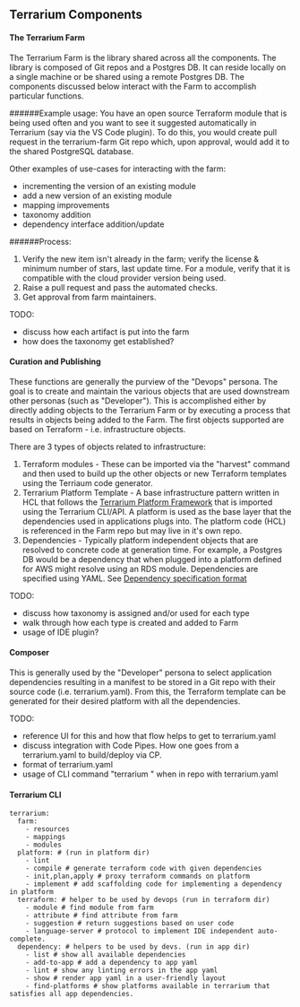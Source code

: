 ## Terrarium Components

#### The Terrarium Farm
The Terrarium Farm is the library shared across all the components. The library is composed of Git repos and a Postgres DB. It can reside locally on a single machine or be shared using a remote Postgres DB. The components discussed below interact with the Farm to accomplish particular functions.

######Example usage:
You have an open source Terraform module that is being used often and you want to see it suggested automatically in Terrarium (say via the VS Code plugin). To do this, you would create pull request in the terrarium-farm Git repo which, upon approval, would add it to the shared PostgreSQL database.

Other examples of use-cases for interacting with the farm:
- incrementing the version of an existing module
- add a new version of an existing module
- mapping improvements
- taxonomy addition
- dependency interface addition/update

######Process:
1. Verify the new item isn't already in the farm; verify the license & minimum number of stars, last update time. For a module, verify that it is compatible with the cloud provider version being used.
2. Raise a pull request and pass the automated checks.
3. Get approval from farm maintainers.

TODO:
- discuss how each artifact is put into the farm
- how does the taxonomy get established?


#### Curation and Publishing

These functions are generally the purview of the "Devops" persona. The goal is to create and maintain the various objects that are used downstream other personas (such as "Developer"). This is accomplished either by directly adding objects to the Terrarium Farm or by executing a process that results in objects being added to the Farm. The first objects supported are based on Terraform - i.e. infrastructure objects.

There are 3 types of objects related to infrastructure:
1. Terraform modules - These can be imported via the "harvest" command and then used to build up the other objects or new Terraform templates using the Terriaum code generator.
2. Terrarium Platform Template - A base infrastructure pattern written in HCL that follows the [Terrarium Platform Framework](https://github.com/cldcvr/terrarium/blob/main/platform/definition/readme.md) that is imported using the Terrarium CLI/API. A platform is used as the base layer that the dependencies used in applications plugs into. The platform code (HCL) is referenced in the Farm repo but may live in it's own repo.
3. Dependencies - Typically platform independent objects that are resolved to concrete code at generation time. For example, a Postgres DB would be a dependency that when plugged into a platform defined for AWS might resolve using an RDS module. Dependencies are specified using YAML. See [Dependency specification format](TBD)

TODO:
- discuss how taxonomy is assigned and/or used for each type
- walk through how each type is created and added to Farm
- usage of IDE plugin?

#### Composer

This is generally used by the "Developer" persona to select application dependencies resulting in a manifest to be stored in a Git repo with their source code (i.e. terrarium.yaml). From this, the Terraform template can be generated for their desired platform with all the dependencies.

TODO:
- reference UI for this and how that flow helps to get to terrarium.yaml
- discuss integration with Code Pipes. How one goes from a terrarium.yaml to build/deploy via CP.
- format of terrarium.yaml
- usage of CLI command "terrarium <???>" when in repo with terrarium.yaml


#### Terrarium CLI
```
terrarium:
  farm:
    - resources
    - mappings
    - modules
  platform: # (run in platform dir)
    - lint
    - compile # generate terraform code with given dependencies
    - init,plan,apply # proxy terraform commands on platform
    - implement # add scaffolding code for implementing a dependency in platform
  terraform: # helper to be used by devops (run in terraform dir)
    - module # find module from farm
    - attribute # find attribute from farm
    - suggestion # return suggestions based on user code
    - language-server # protocol to implement IDE independent auto-complete.
  dependency: # helpers to be used by devs. (run in app dir)
    - list # show all available dependencies
    - add-to-app # add a dependency to app yaml
    - lint # show any linting errors in the app yaml
    - show # render app yaml in a user-friendly layout
    - find-platforms # show platforms available in terrarium that satisfies all app dependencies.
```



